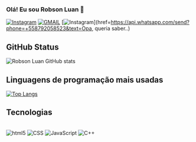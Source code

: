 ### Olá! Eu sou Robson Luan 🙋

[![Instagram](https://img.shields.io/badge/Instagram-E4405F?style=for-the-badge&logo=instagram&logoColor=white)](https://www.instagram.com/robsonluan95/)
[![GMAIL](https://img.shields.io/badge/Gmail-D14836?style=for-the-badge&logo=gmail&logoColor=white)](https://www.instagram.com/robsonluan95/)
[![Instagram](https://img.shields.io/badge/WhatsApp-25D366?style=for-the-badge&logo=whatsapp&logoColor=white)](href=https://api.whatsapp.com/send?phone=+558792058523&text=Opa, queria saber..)

## GitHub Status

![Robson Luan GitHub stats](https://github-readme-stats.vercel.app/api?username=robsonluan95&show_icons=true&theme=tokyonight)

## Linguagens de programação mais usadas
[![Top Langs](https://github-readme-stats.vercel.app/api/top-langs/?username=robsonluan95&layout=compact)](https://github.com/robsonluan95/github-readme-stats)



## Tecnologias
<div style="display:inline_block"><br/>
  <img aling="center" alt="html5" src="https://img.shields.io/badge/HTML5-E34F26?style=for-the-badge&logo=html5&logoColor=white"/>
  <img aling="center" alt="CSS" src="https://img.shields.io/badge/CSS3-1572B6?style=for-the-badge&logo=css3&logoColor=white"/>
  <img aling="center" alt="JavaScript" src="https://img.shields.io/badge/JavaScript-323330?style=for-the-badge&logo=javascript&logoColor=F7DF1E"/>
  <img aling="center" alt="C++" src="https://img.shields.io/badge/C%2B%2B-00599C?style=for-the-badge&logo=c%2B%2B&logoColor=white"/>
</div><br/>
